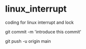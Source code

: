 # linux_interrupt
coding for linux interrupt and lock 

git commit -m 'introduce this commit'

git push -u origin main
